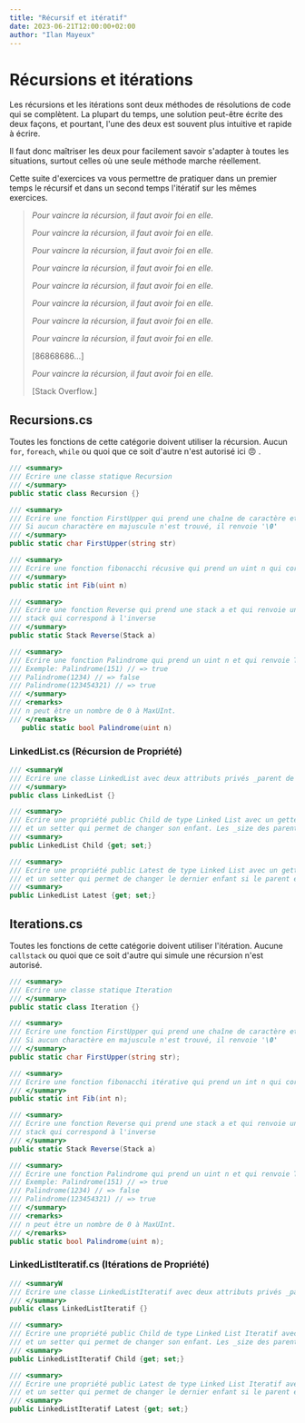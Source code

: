 ```yaml
---
title: "Récursif et itératif"
date: 2023-06-21T12:00:00+02:00
author: "Ilan Mayeux"
---
```


# Récursions et itérations

Les récursions et les itérations sont deux méthodes de résolutions de code
qui se complètent. La plupart du temps, une solution peut-être écrite des
deux façons, et pourtant, l'une des deux
est souvent plus intuitive et rapide à écrire.

Il faut donc maîtriser les deux pour facilement savoir s'adapter à toutes les
situations, surtout celles où une seule méthode marche réellement.

Cette suite d'exercices va vous permettre de pratiquer dans un premier temps
le récursif et dans un second temps l'itératif sur les mêmes exercices.

> *Pour vaincre la récursion, il faut avoir foi en elle.*
>
> *Pour vaincre la récursion, il faut avoir foi en elle.*
>
> *Pour vaincre la récursion, il faut avoir foi en elle.*
>
> *Pour vaincre la récursion, il faut avoir foi en elle.*
>
> *Pour vaincre la récursion, il faut avoir foi en elle.*
>
> *Pour vaincre la récursion, il faut avoir foi en elle.*
>
> *Pour vaincre la récursion, il faut avoir foi en elle.*
>
> *Pour vaincre la récursion, il faut avoir foi en elle.*
>
> [86868686...]
>
> *Pour vaincre la récursion, il faut avoir foi en elle.*
>
> [Stack Overflow.]

## Recursions.cs

Toutes les fonctions de cette catégorie doivent utiliser la récursion.
Aucun `for`, `foreach`, `while` ou quoi que ce soit d'autre n'est autorisé ici 😠 .

````csharp
/// <summary>
/// Ecrire une classe statique Recursion
/// </summary>
public static class Recursion {}
````

```csharp
/// <summary>
/// Ecrire une fonction FirstUpper qui prend une chaîne de caractère et renvoie le premier charactère en majuscule.
/// Si aucun charactère en majuscule n'est trouvé, il renvoie '\0'
/// </summary>
public static char FirstUpper(string str)
```
```csharp
/// <summary>
/// Ecrire une fonction fibonacchi récusive qui prend un uint n qui correspond à la valeur demandée.
/// </summary>
public static int Fib(uint n)
```

```csharp
/// <summary>
/// Ecrire une fonction Reverse qui prend une stack a et qui renvoie une autre
/// stack qui correspond à l'inverse
/// </summary>
public static Stack Reverse(Stack a)
```

```csharp
/// <summary>
/// Ecrire une fonction Palindrome qui prend un uint n et qui renvoie True si le nombre est un palindrome.
/// Exemple: Palindrome(151) // => true
/// Palindrome(1234) // => false
/// Palindrome(123454321) // => true
/// </summary>
/// <remarks>
/// n peut être un nombre de 0 à MaxUInt.
/// </remarks>
   public static bool Palindrome(uint n)
```

### LinkedList.cs (Récursion de Propriété)

````csharp
/// <summaryW
/// Ecrire une classe LinkedList avec deux attributs privés _parent de type LinkedList et _size de type int.
/// </summary>
public class LinkedList {}
````

````csharp
/// <summary>
/// Ecrire une propriété public Child de type Linked List avec un getter qui renvoie son enfant
/// et un setter qui permet de changer son enfant. Les _size des parents doivent être mis à jour.
/// <summary>
public LinkedList Child {get; set;}
````

````csharp
/// <summary>
/// Ecrire une propriété public Latest de type Linked List avec un getter qui renvoie le dernier enfant non null
/// et un setter qui permet de changer le dernier enfant si le parent existe. 
/// <summary>
public LinkedList Latest {get; set;}
````

## Iterations.cs

Toutes les fonctions de cette catégorie doivent utiliser l'itération.
Aucune `callstack` ou quoi que ce soit d'autre qui simule une récursion n'est autorisé.

````csharp
/// <summary>
/// Ecrire une classe statique Iteration
/// </summary>
public static class Iteration {}
````
```csharp
/// <summary>
/// Ecrire une fonction FirstUpper qui prend une chaîne de caractère et renvoie le premier charactère en majuscule.
/// Si aucun charactère en majuscule n'est trouvé, il renvoie '\0'
/// </summary>
public static char FirstUpper(string str);
```

```csharp
/// <summary>
/// Ecrire une fonction fibonacchi itérative qui prend un int n qui correspond à la valeur demandée.
/// </summary>
public static int Fib(int n);
```

````csharp
/// <summary>
/// Ecrire une fonction Reverse qui prend une stack a et qui renvoie une autre
/// stack qui correspond à l'inverse
/// </summary>
public static Stack Reverse(Stack a)
`````

```csharp
/// <summary>
/// Ecrire une fonction Palindrome qui prend un uint n et qui renvoie True si le nombre est un palindrome.
/// Exemple: Palindrome(151) // => true
/// Palindrome(1234) // => false
/// Palindrome(123454321) // => true
/// </summary>
/// <remarks>
/// n peut être un nombre de 0 à MaxUInt.
/// </remarks>
public static bool Palindrome(uint n);
```

### LinkedListIteratif.cs (Itérations de Propriété)

````csharp
/// <summaryW
/// Ecrire une classe LinkedListIteratif avec deux attributs privés _parent de type LinkedList et _size de type int.
/// </summary>
public class LinkedListIteratif {}
````

````csharp
/// <summary>
/// Ecrire une propriété public Child de type Linked List Iteratif avec un getter qui renvoie son enfant
/// et un setter qui permet de changer son enfant. Les _size des parents doivent être mis à jour.
/// <summary>
public LinkedListIteratif Child {get; set;}
````

````csharp
/// <summary>
/// Ecrire une propriété public Latest de type Linked List Iteratif avec un getter qui renvoie le dernier enfant non null
/// et un setter qui permet de changer le dernier enfant si le parent existe. 
/// <summary>
public LinkedListIteratif Latest {get; set;}
````



